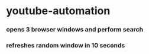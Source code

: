 # youtube-automation
### opens 3 browser windows and perform search 
### refreshes random window in 10 seconds
